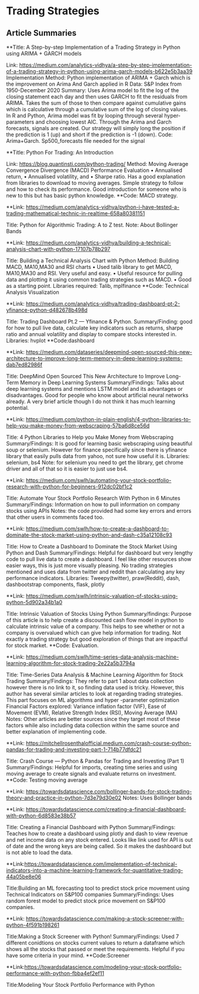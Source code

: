 # Trading Strategies 
## Article Summaries 


**Title: A Step-by-step Implementation of a Trading Strategy in Python using ARIMA + GARCH models 

Link: https://medium.com/analytics-vidhya/a-step-by-step-implementation-of-a-trading-strategy-in-python-using-arima-garch-models-b622e5b3aa39 
Implementation Method: Python implementation of ARIMA + Garch which is the improvement on Arima And Garch applied in R
Data: S&P Index from 1950-December 2020
Summary: Uses Arima model to fit the log of the closing statement each day and then uses GARCH to fit the residuals from ARIMA. Takes the sum of those to then compare against cumulative gains which is calculative through a cumulative sum of the log of closing values. 
In R and Python, Arima model was fit by looping through several hyper-parameters and choosing lowest AIC. Through the Arima and Garch forecasts, signals are created. Our strategy will simply long the position if the prediction is 1 (up) and short if the prediction is -1 (down). 
Code: Arima+Garch. Sp500_forecasts file needed for the signal


**Title: Python For Trading: An Introduction

Link: https://blog.quantinsti.com/python-trading/
Method: Moving Average Convergence Divergence (MACD)
Performance Evaluation
•	Annualised return,
•	Annualised volatility, and
•	Sharpe ratio.
Has a good explanation from libraries to download to moving averages. Simple strategy to follow and how to check its performance. Good introduction for someone who is new to this but has basic python knowledge. 
**Code: MACD strategy. 

**Link: https://medium.com/analytics-vidhya/python-i-have-tested-a-trading-mathematical-technic-in-realtime-658a80381151

Title: Python for Algorithmic Trading: A to Z test.
Note: About Bollinger Bands 

**Link: https://medium.com/analytics-vidhya/building-a-technical-analysis-chart-with-python-17107b78b297

Title: Building a Technical Analysis Chart with Python
Method: Building MACD, MA10,MA30 and RSI charts
•	Used talib library to get MACD, MA10,MA30 and RSI. Very useful and easy. 
•	Useful resource for pulling data and plotting it using common trading strategies such as MACD. 
•	Good as a starting point. 
Libraries required: Talib, mplfinance 
**Code: Technical Analysis Visualization

**Link: https://medium.com/analytics-vidhya/trading-dashboard-pt-2-yfinance-python-d482678b498d

Title: Trading Dashboard Pt.2 — Yfinance & Python.
Summary/Finding: good for how to pull live data, calculate key indicators such as returns, sharpe ratio and annual volatility and display to compare stocks interested in. 
Libraries: hvplot
**Code:dashboard 


**Link: https://medium.com/dataseries/deepmind-open-sourced-this-new-architecture-to-improve-long-term-memory-in-deep-learning-systems-dab7ed82986f

Title: DeepMind Open Sourced This New Architecture to Improve Long-Term Memory in Deep Learning Systems
Summary/Findings: Talks about deep learning systems and mentions LSTM model and its advantages or disadvantages. Good for people who know about artificial neural networks already. A very brief article though I do not think it has much learning potential.

**Link: https://medium.com/python-in-plain-english/4-python-libraries-to-help-you-make-money-from-webscraping-57ba6d8ce56d

Title: 4 Python Libraries to Help you Make Money from Webscraping
Summary/Findings: It is good for learning basic webscraping using beautiful soup or selenium. However for finance specifically since there is yfinance library that easily pulls data from yahoo, not sure how useful it is. 
Libraries: selenium, bs4
Note: for selenium you need to get the library, get chrome driver and all of that so it is easier to just use bs4. 

**Link: https://medium.com/swlh/automating-your-stock-portfolio-research-with-python-for-beginners-912dc02bf1c2

Title: Automate Your Stock Portfolio Research With Python in 6 Minutes
Summary/Findings: Information on how to pull information on company stocks using APIs
Notes: the code provided had some key errors and errors that other users in comments faced too. 

**Link: https://medium.com/swlh/how-to-create-a-dashboard-to-dominate-the-stock-market-using-python-and-dash-c35a12108c93

Title: How to Create a Dashboard to Dominate the Stock Market Using Python and Dash
Summary/Findings: Helpful for dashboard but very lengthy code to pull live data to create a dashboard. I feel like other resources show easier ways, this is just more visually pleasing. No trading strategies mentioned and uses data from twitter and reddit than calculating any key performance indicators. 
Libraries: Tweepy(twitter), praw(Reddit), dash, dashbootstrap components, flask, plotly


**Link: https://medium.com/swlh/intrinsic-valuation-of-stocks-using-python-5d902a34b1a0

Title: Intrinsic Valuation of Stocks Using Python
Summary/findings: Purpose of this article is to help create a discounted cash flow model in python to calculate intrinsic value of a company. This helps to see whether or not a company is overvalued which can give help information for trading. Not exactly a trading strategy but good exploration of things that are impactful for stock market. 
**Code: Evaluation.

**Link: https://medium.com/swlh/time-series-data-analysis-machine-learning-algorithm-for-stock-trading-2e22a5b3794a

Title: Time-Series Data Analysis & Machine Learning Algorithm for Stock Trading
Summary/Findings: They refer to part 1 about data collection however there is no link to it, so finding data used is tricky. However, this author has several similar articles to look at regarding trading strategies. This part focuses on ML algorithms and hyper -parameter optimization
Financial Factors explored: Variance inflation factor (VIF), Ease of Movement (EVM), Relative Strength Index (RSI), Moving Average (MA)
Notes: Other articles are better sources since they target most of these factors while also including data collection within the same source and better explanation of implementing code. 

**Link: https://mitchellrosenthalofficial.medium.com/crash-course-python-pandas-for-trading-and-investing-part-1-714b77dfdc21

Title: Crash Course — Python & Pandas for Trading and Investing (Part 1)
Summary/Findings: Helpful for imports, creating time series and using moving average to create signals and evaluate returns on investment. 
**Code: Testing moving average

**Link: https://towardsdatascience.com/bollinger-bands-for-stock-trading-theory-and-practice-in-python-7d3e79d30e02
Notes: Uses Bollinger bands


**Link: https://towardsdatascience.com/creating-a-financial-dashboard-with-python-6d8583e38b57

Title: Creating a Financial Dashboard with Python
Summary/Findings: Teaches how to create a dashboard using plotly and dash to view revenue and net income data on any stock entered. 
Looks like link used for API is out of date and the wrong keys are being called. So it makes the dashboard but is not able to load the data. 


**Link:https://towardsdatascience.com/implementation-of-technical-indicators-into-a-machine-learning-framework-for-quantitative-trading-44a05be8e06

Title:Building an ML forecasting tool to predict stock price movement using Technical Indicators on S&P100 companies
Summary/Findings: Uses random forest model to predict stock price movement on S&P100 companies.

**Link: https://towardsdatascience.com/making-a-stock-screener-with-python-4f591b198261

Title:Making a Stock Screener with Python!
Summary/Findings: Used 7 different conidtions on stocks current values to return a dataframe which shows all the stocks that passed or meet the requirements. 
Helpful if you have some criteria in your mind. 
**Code:Screener

**Link:https://towardsdatascience.com/modeling-your-stock-portfolio-performance-with-python-fbba4ef2ef11

Title:Modeling Your Stock Portfolio Performance with Python




<h2> <h1> 



